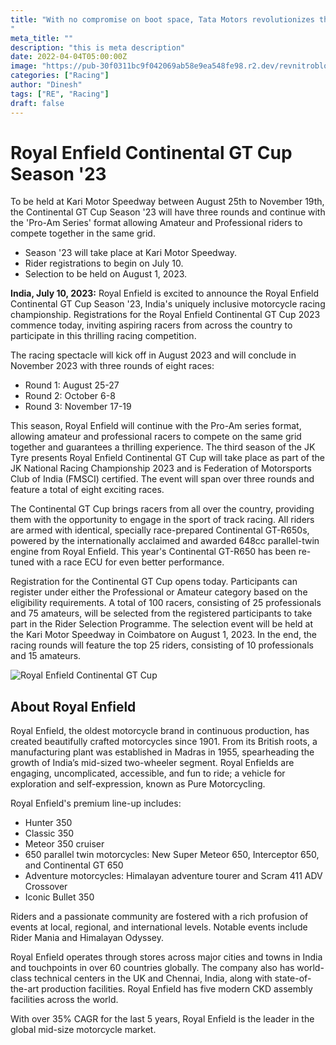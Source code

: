 ```yaml
---
title: "With no compromise on boot space, Tata Motors revolutionizes the CNG market with its refreshed iCNG portfolio
"
meta_title: ""
description: "this is meta description"
date: 2022-04-04T05:00:00Z
image: "https://pub-30f0311bc9f042069ab58e9ea548fe98.r2.dev/revnitroblog/Blog/Racing/RE/Royal-Enfield-Continental-GT-Cup-2021-3-1200x675.jpg"
categories: ["Racing"]
author: "Dinesh"
tags: ["RE", "Racing"]
draft: false
---
```


# Royal Enfield Continental GT Cup Season '23

To be held at Kari Motor Speedway between August 25th to November 19th, the Continental GT Cup Season '23 will have three rounds and continue with the 'Pro-Am Series' format allowing Amateur and Professional riders to compete together in the same grid.

- Season '23 will take place at Kari Motor Speedway.
- Rider registrations to begin on July 10.
- Selection to be held on August 1, 2023.

**India, July 10, 2023:** Royal Enfield is excited to announce the Royal Enfield Continental GT Cup Season '23, India's uniquely inclusive motorcycle racing championship. Registrations for the Royal Enfield Continental GT Cup 2023 commence today, inviting aspiring racers from across the country to participate in this thrilling racing competition.

The racing spectacle will kick off in August 2023 and will conclude in November 2023 with three rounds of eight races:
- Round 1: August 25-27
- Round 2: October 6-8
- Round 3: November 17-19

This season, Royal Enfield will continue with the Pro-Am series format, allowing amateur and professional racers to compete on the same grid together and guarantees a thrilling experience. The third season of the JK Tyre presents Royal Enfield Continental GT Cup will take place as part of the JK National Racing Championship 2023 and is Federation of Motorsports Club of India (FMSCI) certified. The event will span over three rounds and feature a total of eight exciting races.

The Continental GT Cup brings racers from all over the country, providing them with the opportunity to engage in the sport of track racing. All riders are armed with identical, specially race-prepared Continental GT-R650s, powered by the internationally acclaimed and awarded 648cc parallel-twin engine from Royal Enfield. This year's Continental GT-R650 has been re-tuned with a race ECU for even better performance.

Registration for the Continental GT Cup opens today. Participants can register under either the Professional or Amateur category based on the eligibility requirements. A total of 100 racers, consisting of 25 professionals and 75 amateurs, will be selected from the registered participants to take part in the Rider Selection Programme. The selection event will be held at the Kari Motor Speedway in Coimbatore on August 1, 2023. In the end, the racing rounds will feature the top 25 riders, consisting of 10 professionals and 15 amateurs.

![Royal Enfield Continental GT Cup](https://pub-30f0311bc9f042069ab58e9ea548fe98.r2.dev/revnitroblog/Blog/Racing/RE/S0-royal-enfield-ipone-gt-cup-la-course-retro-version-sima-704605.jpg)

## About Royal Enfield

Royal Enfield, the oldest motorcycle brand in continuous production, has created beautifully crafted motorcycles since 1901. From its British roots, a manufacturing plant was established in Madras in 1955, spearheading the growth of India’s mid-sized two-wheeler segment. Royal Enfields are engaging, uncomplicated, accessible, and fun to ride; a vehicle for exploration and self-expression, known as Pure Motorcycling.

Royal Enfield's premium line-up includes:
- Hunter 350
- Classic 350
- Meteor 350 cruiser
- 650 parallel twin motorcycles: New Super Meteor 650, Interceptor 650, and Continental GT 650
- Adventure motorcycles: Himalayan adventure tourer and Scram 411 ADV Crossover
- Iconic Bullet 350

Riders and a passionate community are fostered with a rich profusion of events at local, regional, and international levels. Notable events include Rider Mania and Himalayan Odyssey.

Royal Enfield operates through stores across major cities and towns in India and touchpoints in over 60 countries globally. The company also has world-class technical centers in the UK and Chennai, India, along with state-of-the-art production facilities. Royal Enfield has five modern CKD assembly facilities across the world.

With over 35% CAGR for the last 5 years, Royal Enfield is the leader in the global mid-size motorcycle market.
